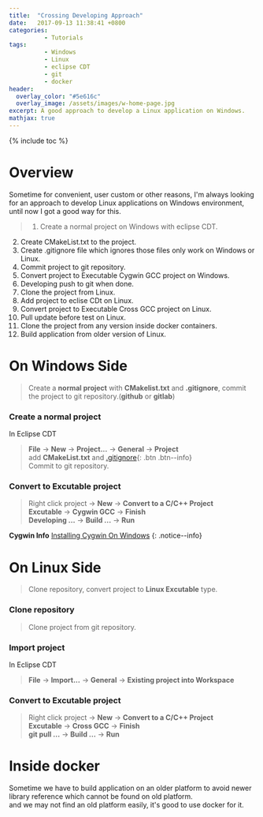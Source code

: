 ```yaml
---
title:  "Crossing Developing Approach"
date:   2017-09-13 11:38:41 +0800
categories:
          - Tutorials
tags:          
          - Windows
          - Linux
          - eclipse CDT
          - git
          - docker
header:
  overlay_color: "#5e616c"
  overlay_image: /assets/images/w-home-page.jpg
excerpt: A good approach to develop a Linux application on Windows.
mathjax: true
---
```



{% include toc %}

# Overview

Sometime for convenient, user custom or other reasons, I'm always looking for an approach to develop Linux applications on Windows environment, until now I got a good way for this.


> 1. Create a normal project on Windows with eclipse CDT.
2. Create CMakeList.txt to the project.
3. Create .gitignore file which ignores those files only work on Windows or Linux.
4. Commit project to git repository.
5. Convert project to Executable Cygwin GCC project on Windows.
6. Developing push to git when done.
7. Clone the project from Linux.
8. Add project to eclise CDt on Linux.
9. Convert project to Executable Cross GCC project on Linux.
10. Pull update before test on Linux.
11. Clone the project from any version inside docker containers.
12. Build application from older version of Linux.


# On Windows Side
>Create a **normal project** with **CMakelist.txt** and **.gitignore**, commit the project to git repository.(**github** or **gitlab**)

### Create a normal project

In Eclipse CDT
>**File** -> **New** -> **Project...** -> **General** -> **Project**  
>add **CMakeList.txt** and [.gitignore][gitignore]{: .btn .btn--info}  
>Commit to git repository.  

### Convert to Excutable project

>Right click project -> **New** -> **Convert to a C/C++ Project**    
>**Excutable** -> **Cygwin GCC** -> **Finish**  
>**Developing ...** -> **Build ...** -> **Run**

**Cygwin Info**
[Installing Cygwin On Windows][Installing Cygwin]
{: .notice--info}


# On Linux Side
>Clone repository, convert project to **Linux Excutable** type.

### Clone repository

>Clone project from git repository.  

###  Import project

In Eclipse CDT  
>**File** -> **Import...** -> **General** -> **Existing project into Workspace**

### Convert to Excutable project

>Right click project -> **New** -> **Convert to a C/C++ Project**    
>**Excutable** -> **Cross GCC** -> **Finish**  
>**git pull ...** -> **Build ...** -> **Run**

# Inside docker
Sometime we have to build application on an older platform to avoid newer library reference which cannot be found on old platform.  
and we may not find an old platform easily, it's good to use docker for it.



[gitignore]: https://github.com/github/gitignore
[Installing Cygwin]: https://cygwin.com/install.html

